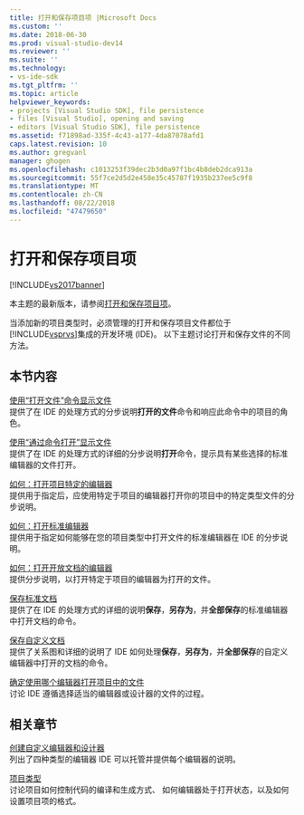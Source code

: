 ```yaml
---
title: 打开和保存项目项 |Microsoft Docs
ms.custom: ''
ms.date: 2018-06-30
ms.prod: visual-studio-dev14
ms.reviewer: ''
ms.suite: ''
ms.technology:
- vs-ide-sdk
ms.tgt_pltfrm: ''
ms.topic: article
helpviewer_keywords:
- projects [Visual Studio SDK], file persistence
- files [Visual Studio], opening and saving
- editors [Visual Studio SDK], file persistence
ms.assetid: f71898ad-335f-4c43-a177-4da87078afd1
caps.latest.revision: 10
ms.author: gregvanl
manager: ghogen
ms.openlocfilehash: c1013253f39dec2b3d0a97f1bc4b8deb2dca913a
ms.sourcegitcommit: 55f7ce2d5d2e458e35c45787f1935b237ee5c9f8
ms.translationtype: MT
ms.contentlocale: zh-CN
ms.lasthandoff: 08/22/2018
ms.locfileid: "47479650"
---
```

# <a name="opening-and-saving-project-items"></a>打开和保存项目项
[!INCLUDE[vs2017banner](../../includes/vs2017banner.md)]

本主题的最新版本，请参阅[打开和保存项目项](https://docs.microsoft.com/visualstudio/extensibility/internals/opening-and-saving-project-items)。  
  
当添加新的项目类型时，必须管理的打开和保存项目文件都位于[!INCLUDE[vsprvs](../../includes/vsprvs-md.md)]集成的开发环境 (IDE)。 以下主题讨论打开和保存文件的不同方法。  
  
## <a name="in-this-section"></a>本节内容  
 [使用“打开文件”命令显示文件](../../extensibility/internals/displaying-files-by-using-the-open-file-command.md)  
 提供了在 IDE 的处理方式的分步说明**打开的文件**命令和响应此命令中的项目的角色。  
  
 [使用“通过命令打开”显示文件](../../extensibility/internals/displaying-files-by-using-the-open-with-command.md)  
 提供了在 IDE 的处理方式的详细的分步说明**打开**命令，提示具有某些选择的标准编辑器的文件打开。  
  
 [如何：打开项目特定的编辑器](../../extensibility/how-to-open-project-specific-editors.md)  
 提供用于指定后，应使用特定于项目的编辑器打开你的项目中的特定类型文件的分步说明。  
  
 [如何：打开标准编辑器](../../extensibility/how-to-open-standard-editors.md)  
 提供用于指定如何能够在您的项目类型中打开文件的标准编辑器在 IDE 的分步说明。  
  
 [如何：打开开放文档的编辑器](../../extensibility/how-to-open-editors-for-open-documents.md)  
 提供分步说明，以打开特定于项目的编辑器为打开的文件。  
  
 [保存标准文档](../../extensibility/internals/saving-a-standard-document.md)  
 提供了在 IDE 的处理方式的详细的说明**保存**，**另存为**，并**全部保存**的标准编辑器中打开文档的命令。  
  
 [保存自定义文档](../../extensibility/internals/saving-a-custom-document.md)  
 提供了关系图和详细的说明了 IDE 如何处理**保存**，**另存为**，并**全部保存**的自定义编辑器中打开的文档的命令。  
  
 [确定使用哪个编辑器打开项目中的文件](../../extensibility/internals/determining-which-editor-opens-a-file-in-a-project.md)  
 讨论 IDE 遵循选择适当的编辑器或设计器的文件的过程。  
  
## <a name="related-sections"></a>相关章节  
 [创建自定义编辑器和设计器](../../extensibility/creating-custom-editors-and-designers.md)  
 列出了四种类型的编辑器 IDE 可以托管并提供每个编辑器的说明。  
  
 [项目类型](../../extensibility/internals/project-types.md)  
 讨论项目如何控制代码的编译和生成方式、 如何编辑器处于打开状态，以及如何设置项目项的格式。

